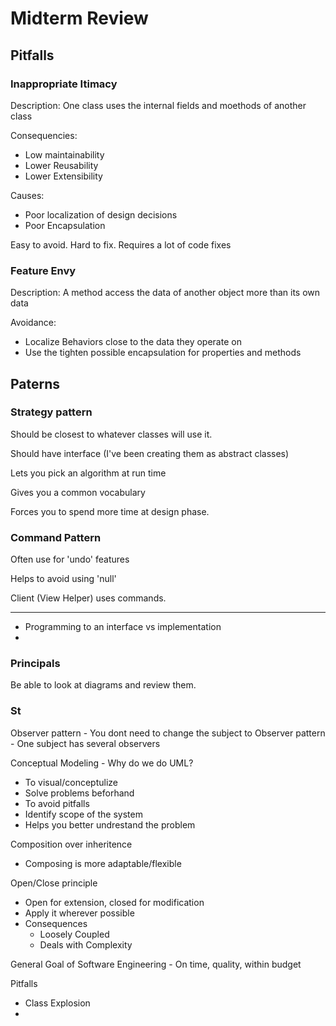 # Midterm Review

## Pitfalls

### Inappropriate Itimacy

Description: One class uses the internal fields and moethods of another class

Consequencies: 
* Low maintainability
* Lower Reusability
* Lower Extensibility

Causes:
* Poor localization of design decisions
* Poor Encapsulation

Easy to avoid. Hard to fix. Requires a lot of code fixes

### Feature Envy

Description: A method access the data of another object more than its own data

Avoidance: 
* Localize Behaviors close to the data they operate on
* Use the tighten possible encapsulation for properties and methods



## Paterns

### Strategy pattern

Should be closest to whatever classes will use it. 

Should have interface (I've been creating them as abstract classes)

Lets you pick an algorithm at run time

Gives you a common vocabulary

Forces you to spend more time at design phase. 


### Command Pattern

Often use for 'undo' features

Helps to avoid using 'null'

Client (View Helper) uses commands. 

---

- Programming to an interface vs implementation 
- 




### Principals

Be able to look at diagrams and review them. 

### St

Observer pattern - You dont need to change the subject to 
Observer pattern - One subject has several observers


Conceptual Modeling - Why do we do UML?
* To visual/conceptulize
* Solve problems beforhand
* To avoid pitfalls
* Identify scope of the system
* Helps you better undrestand the problem


Composition over inheritence
* Composing is more adaptable/flexible

Open/Close principle
- Open for extension, closed for modification
- Apply it wherever possible
- Consequences
  - Loosely Coupled
  - Deals with Complexity


General Goal of Software Engineering - On time, quality, within budget



Pitfalls 
- Class Explosion
- 
